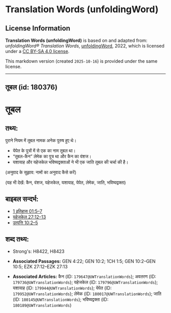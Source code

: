# Translation Words (unfoldingWord)

## License Information

**Translation Words (unfoldingWord)** is based on and adapted from: _unfoldingWord® Translation Words_, [unfoldingWord](https://unfoldingword.org/utw), 2022, which is licensed under a [CC BY-SA 4.0 license](https://creativecommons.org/licenses/by-sa/4.0/legalcode.en).

This markdown version (created `2025-10-16`) is provided under the same license.



--------------------------------

## तूबल (id: 180376)

तूबल
====

तथ्य:
-----

पुराने नियम में तूबल नामक अनेक पुरुष हुए थे।

* येपेत के पुत्रों में से एक का नाम तूबल था।
* “तूबल\-कैन” लेमेक का पुत्र था और कैन का वंशज।
* यशायाह और यहेजकेल भविष्यद्वक्ताओं ने भी एक जाति तूबल की चर्चा की है।

(अनुवाद के सुझाव: नामों का अनुवाद कैसे करें)

(यह भी देखें: कैन, वंशज, यहेजकेल, यशायाह, येपेत, लेमेक, जाति, भविष्यद्वक्ता)

बाइबल सन्दर्भ:
--------------

* [1 इतिहास 01:5–7](https://ref.ly/1Chr0:0)
* [यहेजकेल 27:12–13](https://ref.ly/Ezek27:12-Ezek27:13)
* [उत्पत्ति 10:2–5](https://ref.ly/Gen10:2-Gen10:5)

शब्द तथ्य:
----------

* Strong's: H8422, H8423

* **Associated Passages:** GEN 4:22; GEN 10:2; 1CH 1:5; GEN 10:2–GEN 10:5; EZK 27:12–EZK 27:13
* **Associated Articles:** कैन (ID: `179647@UWTranslationWords`); अवतरण (ID: `179736@UWTranslationWords`); यहेजकेल (ID: `179796@UWTranslationWords`); यशायाह (ID: `179944@UWTranslationWords`); येपेत (ID: `179952@UWTranslationWords`); लेमेक (ID: `180017@UWTranslationWords`); जाति (ID: `180145@UWTranslationWords`); भविष्यद्वक्ता (ID: `180189@UWTranslationWords`)

